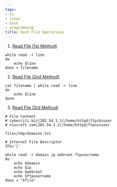 ```yaml
---
tags:
- os
- linux
- bash
- programming
title: Bash File Operations
---
```


1. <u>Read File (1st Method)</u>

````shell
while read -r line
do
	echo $line
done < filename
````

2. <u>Read File (2nd Method)</u>

````shell
cat filename | while read -r line
do
	echo $line
done
````

3. <u>Read File (3rd Method)</u>

````shell
# File Content
# cyberciti.biz|202.54.1.1|/home/httpd|ftpcbzuser
# nixcraft.com|202.54.1.2|/home/httpd|ftpnixuser

file=/tmp/domains.txt

# Internal File Descriptor
IFS='|' 

while read -r domain ip webroot ftpusername
do
	echo $domain
	echo $ip
	echo $webroot
	echo $ftpusername
done < "$file"
````